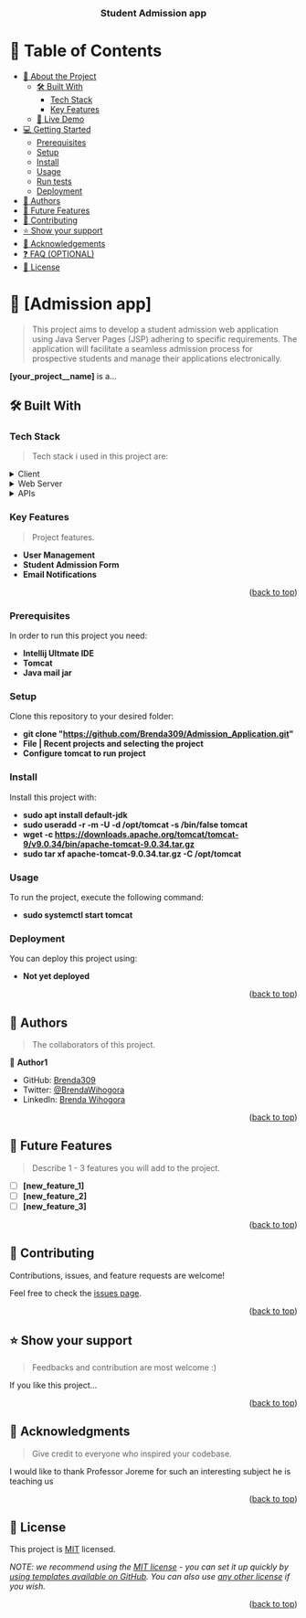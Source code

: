 <a name="readme-top"></a>

<!--
!!! IMPORTANT !!!
This README is an example of how you could professionally present your codebase. 
Writing documentation is a crucial part of your work as a professional software developer and cannot be ignored. 

You should modify this file to match your project and remove sections that don't apply.

REQUIRED SECTIONS:
- Table of Contents
- About the Project
  - Built With
- Getting Started
- Authors
- Future Features
- Contributing
- Show your support
- Acknowledgements
- License

OPTIONAL SECTIONS:
- FAQ

After you're finished please remove all the comments and instructions!

For more information on the importance of a professional README for your repositories: https://github.com/microverseinc/curriculum-transversal-skills/blob/main/documentation/articles/readme_best_practices.md
-->

<div align="center">
  <!-- You are encouraged to replace this logo with your own! Otherwise, you can also remove it. -->
  <br/>

<h3><b>Student Admission app </b></h3>

</div>

<!-- TABLE OF CONTENTS -->

# 📗 Table of Contents

- [📖 About the Project](#about-project)
    - [🛠 Built With](#built-with)
        - [Tech Stack](#tech-stack)
        - [Key Features](#key-features)
    - [🚀 Live Demo](#live-demo)
- [💻 Getting Started](#getting-started)
    - [Prerequisites](#prerequisites)
    - [Setup](#setup)
    - [Install](#install)
    - [Usage](#usage)
    - [Run tests](#run-tests)
    - [Deployment](#deployment)
- [👥 Authors](#authors)
- [🔭 Future Features](#future-features)
- [🤝 Contributing](#contributing)
- [⭐️ Show your support](#support)
- [🙏 Acknowledgements](#acknowledgements)
- [❓ FAQ (OPTIONAL)](#faq)
- [📝 License](#license)

<!-- PROJECT DESCRIPTION -->

# 📖 [Admission app] <a name="about-project"></a>

> This project aims to develop a student admission web application using Java Server Pages (JSP) adhering to specific requirements. The application will facilitate a seamless admission process for prospective students and manage their applications electronically.

**[your_project__name]** is a...

## 🛠 Built With <a name="built-with"></a>

### Tech Stack <a name="tech-stack"></a>

> Tech stack i used in this project are:

<details>
  <summary>Client</summary>
  <ul>
    <li><a href=https://www.javatpoint.com/>JSP</a></li>
<li><a href=https://www.javatpoint.com/>Servlet</a></li>
  </ul>
</details>

<details>
  <summary>Web Server</summary>
  <ul>
    <li><a href="https://tomcat.apache.org/">Tomocat</a></li>
  </ul>
</details>

<details>
<summary>APIs</summary>
  <ul>
    <li><a href="https://javaee.github.io/javamail/">JavaMail API </a></li>
  </ul>
</details>

<!-- Features -->

### Key Features <a name="key-features"></a>

> Project features.

- **User Management**
- **Student Admission Form**
- **Email Notifications**

<p align="right">(<a href="#readme-top">back to top</a>)</p>

### Prerequisites

In order to run this project you need:

- **Intellij Ultmate IDE**
- **Tomcat**
- **Java mail jar**


### Setup

Clone this repository to your desired folder:

- **git clone "https://github.com/Brenda309/Admission_Application.git"**
- **File | Recent projects and selecting the project**
- **Configure tomcat to run project**

### Install

Install this project with:

- **sudo apt install default-jdk**
- **sudo useradd -r -m -U -d /opt/tomcat -s /bin/false tomcat**
- **wget -c https://downloads.apache.org/tomcat/tomcat-9/v9.0.34/bin/apache-tomcat-9.0.34.tar.gz**
- **sudo tar xf apache-tomcat-9.0.34.tar.gz -C /opt/tomcat**
### Usage

To run the project, execute the following command:
- **sudo systemctl start tomcat**


### Deployment

You can deploy this project using:
- **Not yet deployed**

<p align="right">(<a href="#readme-top">back to top</a>)</p>

<!-- AUTHORS -->

## 👥 Authors <a name="authors"></a>

> The collaborators of this project.

👤 **Author1**

- GitHub: [Brenda309](https://github.com/Brenda309)
- Twitter: [@BrendaWihogora](https://twitter.com/BrendaWihogora)
- LinkedIn: [Brenda Wihogora](https://linkedin.com/in/BrendaWihogora)


<p align="right">(<a href="#readme-top">back to top</a>)</p>

<!-- FUTURE FEATURES -->

## 🔭 Future Features <a name="future-features"></a>

> Describe 1 - 3 features you will add to the project.

- [ ] **[new_feature_1]**
- [ ] **[new_feature_2]**
- [ ] **[new_feature_3]**

<p align="right">(<a href="#readme-top">back to top</a>)</p>

<!-- CONTRIBUTING -->

## 🤝 Contributing <a name="contributing"></a>

Contributions, issues, and feature requests are welcome!

Feel free to check the [issues page](../../issues/).

<p align="right">(<a href="#readme-top">back to top</a>)</p>

<!-- SUPPORT -->

## ⭐️ Show your support <a name="support"></a>

> Feedbacks and contribution are most welcome :)

If you like this project...

<p align="right">(<a href="#readme-top">back to top</a>)</p>

<!-- ACKNOWLEDGEMENTS -->

## 🙏 Acknowledgments <a name="acknowledgements"></a>

> Give credit to everyone who inspired your codebase.

I would like to thank Professor Joreme for such an interesting subject he is teaching us

<p align="right">(<a href="#readme-top">back to top</a>)</p>

<!-- FAQ (optional) -->



<!-- LICENSE -->

## 📝 License <a name="license"></a>

This project is [MIT](./LICENSE) licensed.

_NOTE: we recommend using the [MIT license](https://choosealicense.com/licenses/mit/) - you can set it up quickly by [using templates available on GitHub](https://docs.github.com/en/communities/setting-up-your-project-for-healthy-contributions/adding-a-license-to-a-repository). You can also use [any other license](https://choosealicense.com/licenses/) if you wish._

<p align="right">(<a href="#readme-top">back to top</a>)</p>
